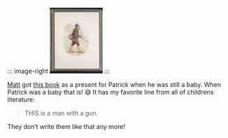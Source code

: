 ::: image-right
[![](https://raw.githubusercontent.com/devhawk/devhawk.github.io/master/images/blog/20050310-1733-the-story-of-a-fierce-bad-rabbit/PotBad13_thumbnail.jpg)](https://raw.githubusercontent.com/devhawk/devhawk.github.io/master/images/blog/20050310-1733-the-story-of-a-fierce-bad-rabbit/PotBad13.jpg)
:::

[Matt](http://www.technovangelist.com/) got [this
book](http://etext.lib.virginia.edu/etcbin/toccer-new2?id=PotBadR.sgm&images=images/modeng&data=/texts/english/modeng/parsed&tag=public&part=1&division=div1)
as a present for Patrick when he was still a baby. When Patrick was a
baby that is!
:smile: It
has my favorite line from all of childrens literature:

> THIS is a man with a gun.

They don’t write them like that any more!
